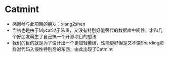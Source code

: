 # Catmint
* 感谢参与此项目的朋友：xiang2shen
* 当初也是由于Mycat过于笨重，又没有特别好能替代的数据库中间件，才和几个好朋友萌生了自己搞一个开源项目的想法
* 我们的目的就是为了设计出一个更加轻量级，性能更好但是又不像Sharding那样对代码入侵性特别高的东西，由此出现了Catmint



